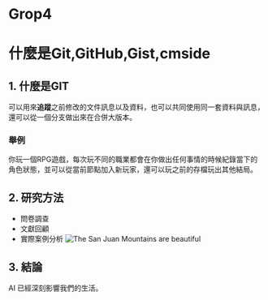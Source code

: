 # Grop4
# 什麼是Git,GitHub,Gist,cmside

## 1. 什麼是GIT
可以用來**追蹤**之前修改的文件訊息以及資料，也可以共同使用同一套資料與訊息，還可以從一個分支做出來在合併大版本。
### 舉例
你玩一個RPG遊戲，每次玩不同的職業都會在你做出任何事情的時候紀錄當下的角色狀態，並可以從當前節點加入新玩家，還可以玩之前的存檔玩出其他結局。
## 2. 研究方法
- 問卷調查
- 文獻回顧
- 實際案例分析
![The San Juan Mountains are beautiful](/assets/images/san-juan-mountains.jpg "San Juan Mountains")
## 3. 結論
AI 已經深刻影響我們的生活。
